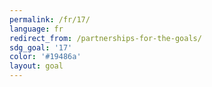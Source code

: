 ```yaml
---
permalink: /fr/17/
language: fr
redirect_from: /partnerships-for-the-goals/
sdg_goal: '17'
color: '#19486a'
layout: goal
---
```


